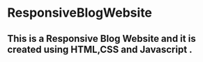 # ResponsiveBlogWebsite
## This is a Responsive Blog Website and it is created using HTML,CSS and Javascript .
